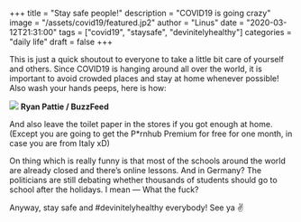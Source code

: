 +++
title = "Stay safe people!"
description = "COVID19 is going crazy"
image = "/assets/covid19/featured.jp2"
author = "Linus"
date = "2020-03-12T21:31:00"
tags = ["covid19", "staysafe", "devinitelyhealthy"]
categories = "daily life"
draft = false
+++

This is just a quick shoutout to everyone to take a little bit care of yourself and others. Since COVID19 is hanging around all over the world, it is important to avoid crowded places and stay at home whenever possible! Also wash your hands peeps, here is how: <!--more-->

![](/assets/covid19/wash-your-hands.png)
**Ryan Pattie / BuzzFeed**

And also leave the toilet paper in the stores if you got enough at home. (Except you are going to get the P*rnhub Premium for free for one month, in case you are from Italy xD)

On thing which is really funny is that most of the schools around the world are already closed and there’s online lessons. And in Germany? The politicians are still debating whether thousands of students should go to school after the holidays. I mean — What the fuck?

Anyway, stay safe and #devinitelyhealthy everybody! See ya ✌️
